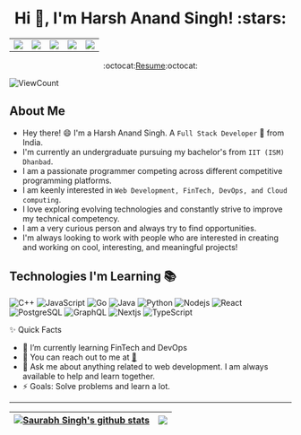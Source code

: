 <!-- # Hi there , I'am **Harsh Anand Singh** -->
<h1 align="center">Hi 👋, I'm Harsh Anand Singh! :stars:</h1>


<table align="center" style="border-collapse: collapse;">
  <tr>
    <td style="border: none;"><a href="https://www.linkedin.com/in/harsh-anand-singh-66a113210/"><img src="https://img.shields.io/badge/linkedin-%230077B5.svg?&style=for-the-badge&logo=linkedin&logoColor=white" /></a></td>
    <td style="border: none;"><a href="https://stackoverflow.com/users/23025053/harsh-anand-singh/"><img src="https://img.shields.io/badge/stackoverflow-%23FF5722.svg?&style=for-the-badge&logo=stackoverflow&logoColor=white" /></a></td>
    <td style="border: none;"><a href="https://www.instagram.com/harsh_786_anand/"><img src="https://img.shields.io/badge/instagram-%23E4405F.svg?&style=for-the-badge&logo=instagram&logoColor=white" /></a></td>
    <td style="border: none;"><a href="mailto:harsh786anand@gmail.com"><img src="https://img.shields.io/badge/Gmail-D14836?style=for-the-badge&logo=gmail&logoColor=white" /></a></td>
    <td style="border: none;"><a href="https://leetcode.com/harsh786anand/"><img src="https://img.shields.io/badge/-LeetCode-FFA116?style=for-the-badge&logo=LeetCode&logoColor=black" /></a></td>
  </tr>
</table>

<p align="center"> :octocat:<a href="https://drive.google.com/file/d/1j4wrBB9w6WfKr9B-Si3xJVYkALzs9nfJ/view">Resume</a>:octocat: </p>

![ViewCount](https://views.whatilearened.today/views/github/Harsh-Anand-Singh/Harsh-Anand-Singh.svg?cache=remove)

## About Me
- Hey there! :smile: I'm a Harsh Anand Singh. A `Full Stack Developer` 🚀 from India. 
- I'm currently an undergraduate pursuing my bachelor's from `IIT (ISM) Dhanbad`.
- I am a passionate programmer competing across different competitive programming platforms.
- I am keenly interested in `Web Development, FinTech, DevOps, and Cloud computing`. 
- I love exploring evolving technologies and constantly strive to improve my technical competency.
- I am a very curious person and always try to find opportunities. 
- I'm always looking to work with people who are interested in creating and working on cool, interesting, and meaningful projects!

## Technologies I'm Learning :books:

![C++](https://img.shields.io/badge/-C++-%23CC6699?style=flat-square&logo=cplusplus&logoColor=ffffff)
![JavaScript](https://img.shields.io/badge/-JavaScript-%23F7DF1C?style=flat-square&logo=javascript&logoColor=000000&color=d1b01f)
![Go](https://img.shields.io/badge/-Go-0891b2?style=flat-square&logo=go&logoColor=ffffff)
![Java](https://img.shields.io/badge/Java-ED8B00?style=for-the-badge&logo=openjdk&logoColor=white)
![Python](https://img.shields.io/badge/-Python-blue?style=flat-square&logo=python&logoColor=ffffff)
![Nodejs](https://img.shields.io/badge/-Nodejs-16a34a?style=flat-square&logo=Node.js&logoColor=ffffff)
![React](https://img.shields.io/badge/-React-black?style=flat-square&logo=react)
![PostgreSQL](https://img.shields.io/badge/-PostgreSQL-336791?style=flat-square&logo=postgresql&logoColor=ffffff)
![GraphQL](https://img.shields.io/badge/-GraphQL-E10098?style=flat-square&logo=graphql&logoColor=ffffff)
![Nextjs](https://img.shields.io/badge/-Next.Js-black?style=flat-square&logo=next.js&logoColor=ffffff)
![TypeScript](https://img.shields.io/badge/-TypeScript-gray?style=flat-square&logo=typescript)



✨ Quick Facts
- 🤔 I’m currently learning FinTech and DevOps
- 📧 You can reach out to me at <a href="mailto:harsh786anand@gmail.com">🔗</a>
- 💬 Ask me about anything related to web development. I am always available to help and learn together.
- ⚡ Goals: Solve problems and learn a lot.

<hr/>

| <a href="#"><img align="center" src="https://github-readme-stats.vercel.app/api?username=Harsh-Anand-Singh&show_icons=true&include_all_commits=true&theme=buefy&hide_border=true" alt="Saurabh Singh's github stats" /></a> | <a href="#"><img align="center" src="https://github-readme-stats.vercel.app/api/top-langs/?username=Harsh-Anand-Singh&layout=compact&theme=buefy&hide_border=true" /></a> |
| ------------- | ------------- |
